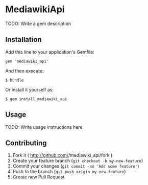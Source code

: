 # MediawikiApi

TODO: Write a gem description

## Installation

Add this line to your application's Gemfile:

    gem 'mediawiki_api'

And then execute:

    $ bundle

Or install it yourself as:

    $ gem install mediawiki_api

## Usage

TODO: Write usage instructions here

## Contributing

1. Fork it ( http://github.com/<my-github-username>/mediawiki_api/fork )
2. Create your feature branch (`git checkout -b my-new-feature`)
3. Commit your changes (`git commit -am 'Add some feature'`)
4. Push to the branch (`git push origin my-new-feature`)
5. Create new Pull Request
